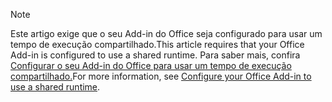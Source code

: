 > [!NOTE]
> <span data-ttu-id="762bb-101">Este artigo exige que o seu Add-in do Office seja configurado para usar um tempo de execução compartilhado.</span><span class="sxs-lookup"><span data-stu-id="762bb-101">This article requires that your Office Add-in is configured to use a shared runtime.</span></span> <span data-ttu-id="762bb-102">Para saber mais, confira [Configurar o seu Add-in do Office para usar um tempo de execução compartilhado.](../develop/configure-your-add-in-to-use-a-shared-runtime.md)</span><span class="sxs-lookup"><span data-stu-id="762bb-102">For more information, see [Configure your Office Add-in to use a shared runtime](../develop/configure-your-add-in-to-use-a-shared-runtime.md).</span></span>